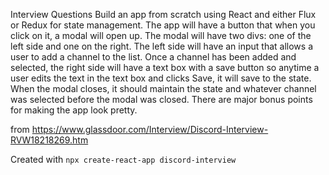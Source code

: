 Interview Questions
Build an app from scratch using React and either Flux or Redux for state management. The app will have a button that when you click on it, a modal will open up. The modal will have two divs: one of the left side and one on the right. The left side will have an input that allows a user to add a channel to the list. Once a channel has been added and selected, the right side will have a text box with a save button so anytime a user edits the text in the text box and clicks Save, it will save to the state. When the modal closes, it should maintain the state and whatever channel was selected before the modal was closed. There are major bonus points for making the app look pretty.

from https://www.glassdoor.com/Interview/Discord-Interview-RVW18218269.htm

Created with `npx create-react-app discord-interview`
